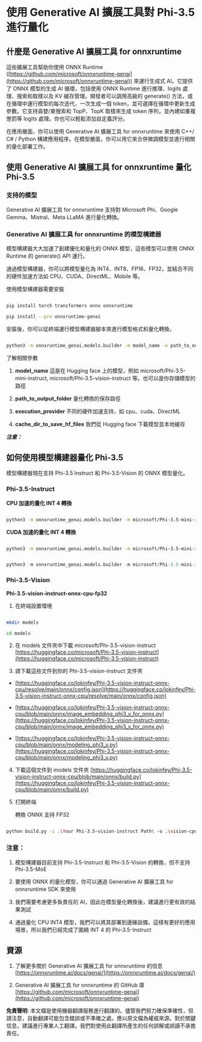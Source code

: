 # **使用 Generative AI 擴展工具對 Phi-3.5 進行量化**

## **什麼是 Generative AI 擴展工具 for onnxruntime**

這些擴展工具幫助你使用 ONNX Runtime ([https://github.com/microsoft/onnxruntime-genai](https://github.com/microsoft/onnxruntime-genai)) 來運行生成式 AI。它提供了 ONNX 模型的生成 AI 循環，包括使用 ONNX Runtime 進行推理、logits 處理、搜索和取樣以及 KV 緩存管理。開發者可以調用高級的 generate() 方法，或在循環中運行模型的每次迭代，一次生成一個 token，並可選擇在循環中更新生成參數。它支持貪婪/束搜索和 TopP、TopK 取樣來生成 token 序列，並內建如重複懲罰等 logits 處理。你也可以輕鬆添加自定義評分。

在應用層面，你可以使用 Generative AI 擴展工具 for onnxruntime 來使用 C++/ C# / Python 構建應用程序。在模型層面，你可以用它來合併微調模型並進行相關的量化部署工作。

## **使用 Generative AI 擴展工具 for onnxruntime 量化 Phi-3.5**

### **支持的模型**

Generative AI 擴展工具 for onnxruntime 支持對 Microsoft Phi、Google Gemma、Mistral、Meta LLaMA 進行量化轉換。

### **Generative AI 擴展工具 for onnxruntime 的模型構建器**

模型構建器大大加速了創建優化和量化的 ONNX 模型，這些模型可以使用 ONNX Runtime 的 generate() API 運行。

通過模型構建器，你可以將模型量化為 INT4、INT8、FP16、FP32，並結合不同的硬件加速方法如 CPU、CUDA、DirectML、Mobile 等。

使用模型構建器需要安裝

```bash

pip install torch transformers onnx onnxruntime

pip install --pre onnxruntime-genai

```

安裝後，你可以從終端運行模型構建器腳本來進行模型格式和量化轉換。

```bash

python3 -m onnxruntime_genai.models.builder -m model_name -o path_to_output_folder -p precision -e execution_provider -c cache_dir_to_save_hf_files

```

了解相關參數

1. **model_name** 這是在 Hugging face 上的模型，例如 microsoft/Phi-3.5-mini-instruct, microsoft/Phi-3.5-vision-instruct 等。也可以是你存儲模型的路徑

2. **path_to_output_folder** 量化轉換的保存路徑

3. **execution_provider** 不同的硬件加速支持，如 cpu、cuda、DirectML

4. **cache_dir_to_save_hf_files** 我們從 Hugging face 下載模型並本地緩存

***注意：***

## **如何使用模型構建器量化 Phi-3.5**

模型構建器現在支持 Phi-3.5 Instruct 和 Phi-3.5-Vision 的 ONNX 模型量化。

### **Phi-3.5-Instruct**

**CPU 加速的量化 INT 4 轉換**

```bash

python3 -m onnxruntime_genai.models.builder -m microsoft/Phi-3.5-mini-instruct  -o ./onnx-cpu -p int4 -e cpu -c ./Phi-3.5-mini-instruct

```

**CUDA 加速的量化 INT 4 轉換**

```bash

python3 -m onnxruntime_genai.models.builder -m microsoft/Phi-3.5-mini-instruct  -o ./onnx-cpu -p int4 -e cuda -c ./Phi-3.5-mini-instruct

```

```python

python3 -m onnxruntime_genai.models.builder -m microsoft/Phi-3.5-mini-instruct  -o ./onnx-cpu -p int4 -e cuda -c ./Phi-3.5-mini-instruct

```

### **Phi-3.5-Vision**

**Phi-3.5-vision-instruct-onnx-cpu-fp32**

1. 在終端設置環境

```bash

mkdir models

cd models 

```

2. 在 models 文件夾中下載 microsoft/Phi-3.5-vision-instruct
[https://huggingface.co/microsoft/Phi-3.5-vision-instruct](https://huggingface.co/microsoft/Phi-3.5-vision-instruct)

3. 請下載這些文件到你的 Phi-3.5-vision-instruct 文件夾

- [https://huggingface.co/lokinfey/Phi-3.5-vision-instruct-onnx-cpu/resolve/main/onnx/config.json](https://huggingface.co/lokinfey/Phi-3.5-vision-instruct-onnx-cpu/resolve/main/onnx/config.json)

- [https://huggingface.co/lokinfey/Phi-3.5-vision-instruct-onnx-cpu/blob/main/onnx/image_embedding_phi3_v_for_onnx.py](https://huggingface.co/lokinfey/Phi-3.5-vision-instruct-onnx-cpu/blob/main/onnx/image_embedding_phi3_v_for_onnx.py)

- [https://huggingface.co/lokinfey/Phi-3.5-vision-instruct-onnx-cpu/blob/main/onnx/modeling_phi3_v.py](https://huggingface.co/lokinfey/Phi-3.5-vision-instruct-onnx-cpu/blob/main/onnx/modeling_phi3_v.py)

4. 下載這個文件到 models 文件夾
[https://huggingface.co/lokinfey/Phi-3.5-vision-instruct-onnx-cpu/blob/main/onnx/build.py](https://huggingface.co/lokinfey/Phi-3.5-vision-instruct-onnx-cpu/blob/main/onnx/build.py)

5. 打開終端

    轉換 ONNX 支持 FP32

```bash

python build.py -i .\Your Phi-3.5-vision-instruct Path\ -o .\vision-cpu-fp32 -p f32 -e cpu

```

### **注意：**

1. 模型構建器目前支持 Phi-3.5-Instruct 和 Phi-3.5-Vision 的轉換，但不支持 Phi-3.5-MoE

2. 要使用 ONNX 的量化模型，你可以通過 Generative AI 擴展工具 for onnxruntime SDK 來使用

3. 我們需要考慮更多負責任的 AI，因此在模型量化轉換後，建議進行更有效的結果測試

4. 通過量化 CPU INT4 模型，我們可以將其部署到邊緣設備，這樣有更好的應用場景，所以我們已經完成了圍繞 INT 4 的 Phi-3.5-Instruct

## **資源**

1. 了解更多關於 Generative AI 擴展工具 for onnxruntime 的信息 [https://onnxruntime.ai/docs/genai/](https://onnxruntime.ai/docs/genai/)

2. Generative AI 擴展工具 for onnxruntime 的 GitHub 庫 [https://github.com/microsoft/onnxruntime-genai](https://github.com/microsoft/onnxruntime-genai)

**免責聲明**:
本文檔是使用機器翻譯服務進行翻譯的。儘管我們努力確保準確性，但請注意，自動翻譯可能包含錯誤或不準確之處。應以原文檔為權威來源。對於關鍵信息，建議進行專業人工翻譯。我們對使用此翻譯所產生的任何誤解或誤讀不承擔責任。